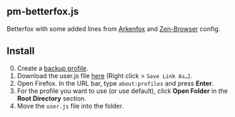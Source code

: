 ## pm-betterfox.js
Betterfox with some added lines from [Arkenfox](https://github.com/arkenfox/user.js) and [Zen-Browser](https://zen-browser.app/) config.

## Install
0) Create a [backup profile](https://github.com/yokoffing/Betterfox/wiki/Backup).
1) Download the user.js file [here](https://raw.githubusercontent.com/pm-lack/pm-betterfox.js/refs/heads/main/user.js) (Right click > `Save Link As…`).
2) Open Firefox. In the URL bar, type `about:profiles` and press **Enter**.
3) For the profile you want to use (or use default), click **Open Folder** in the **Root Directory** section.
4) Move the `user.js` file into the folder.
